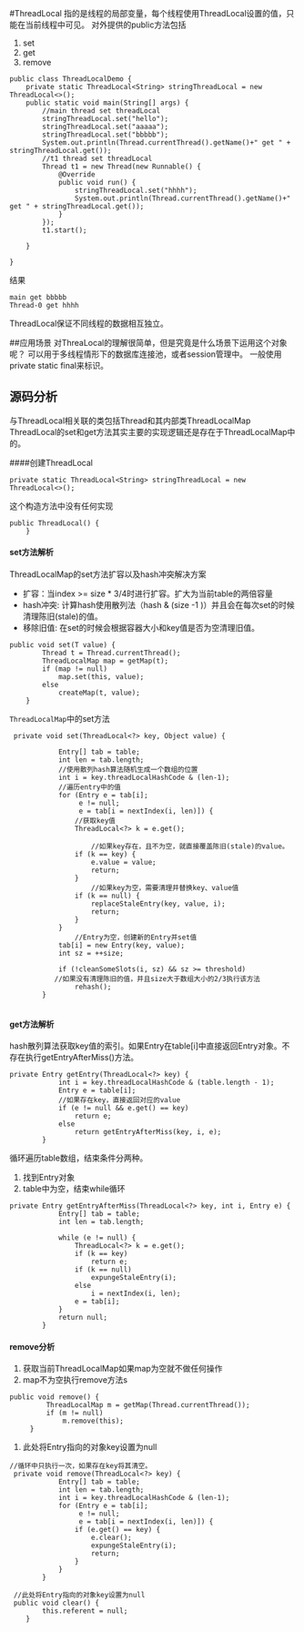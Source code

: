 #ThreadLocal
指的是线程的局部变量，每个线程使用ThreadLocal设置的值，只能在当前线程中可见。
对外提供的public方法包括
1. set
2. get
3. remove

```
public class ThreadLocalDemo {
    private static ThreadLocal<String> stringThreadLocal = new ThreadLocal<>();
    public static void main(String[] args) {
        //main thread set threadLocal
        stringThreadLocal.set("hello");
        stringThreadLocal.set("aaaaa");
        stringThreadLocal.set("bbbbb");
        System.out.println(Thread.currentThread().getName()+" get " + stringThreadLocal.get());
        //t1 thread set threadLocal
        Thread t1 = new Thread(new Runnable() {
            @Override
            public void run() {
                stringThreadLocal.set("hhhh");
                System.out.println(Thread.currentThread().getName()+" get " + stringThreadLocal.get());
            }
        });
        t1.start();

    }

}
```
结果

```
main get bbbbb
Thread-0 get hhhh
```
ThreadLocal保证不同线程的数据相互独立。

##应用场景
对ThreaLocal的理解很简单，但是究竟是什么场景下运用这个对象呢？
可以用于多线程情形下的数据库连接池，或者session管理中。
一般使用private static final来标识。

## 源码分析
与ThreadLocal相关联的类包括Thread和其内部类ThreadLocalMap
ThreadLocal的set和get方法其实主要的实现逻辑还是存在于ThreadLocalMap中的。

####创建ThreadLocal

``` 
private static ThreadLocal<String> stringThreadLocal = new ThreadLocal<>();
```
这个构造方法中没有任何实现

```
public ThreadLocal() {
    }
```

#### set方法解析

ThreadLocalMap的set方法扩容以及hash冲突解决方案

* 扩容：当index >= size * 3/4时进行扩容。扩大为当前table的两倍容量
* hash冲突: 计算hash使用散列法（hash & (size -1 )）并且会在每次set的时候清理陈旧(stale)的值。
* 移除旧值: 在set的时候会根据容器大小和key值是否为空清理旧值。

```
public void set(T value) {
        Thread t = Thread.currentThread();
        ThreadLocalMap map = getMap(t);
        if (map != null)
            map.set(this, value);
        else
            createMap(t, value);
    }
```

`ThreadLocalMap`中的set方法

```
 private void set(ThreadLocal<?> key, Object value) {

            Entry[] tab = table;
            int len = tab.length;
            //使用散列hash算法随机生成一个数组的位置
            int i = key.threadLocalHashCode & (len-1);
			//遍历entry中的值
            for (Entry e = tab[i];
                 e != null;
                 e = tab[i = nextIndex(i, len)]) {
                //获取key值
                ThreadLocal<?> k = e.get();
					
					//如果key存在，且不为空，就直接覆盖陈旧(stale)的value。
                if (k == key) {
                    e.value = value;
                    return;
                }
					//如果key为空，需要清理并替换key、value值
                if (k == null) {
                    replaceStaleEntry(key, value, i);
                    return;
                }
            }
				//Entry为空，创建新的Entry并set值
            tab[i] = new Entry(key, value);
            int sz = ++size;

            if (!cleanSomeSlots(i, sz) && sz >= threshold)
           //如果没有清理陈旧的值，并且size大于数组大小的2/3执行该方法
                rehash();
        }
        
```

#### get方法解析

hash散列算法获取key值的索引。如果Entry在table[i]中直接返回Entry对象。不存在执行getEntryAfterMiss()方法。

```
private Entry getEntry(ThreadLocal<?> key) {
            int i = key.threadLocalHashCode & (table.length - 1);
            Entry e = table[i];
            //如果存在key，直接返回对应的value
            if (e != null && e.get() == key)
                return e;
            else
                return getEntryAfterMiss(key, i, e);
        }
```
循环遍历table数组，结束条件分两种。
1. 找到Entry对象
2. table中为空，结束while循环

```
private Entry getEntryAfterMiss(ThreadLocal<?> key, int i, Entry e) {
            Entry[] tab = table;
            int len = tab.length;

            while (e != null) {
                ThreadLocal<?> k = e.get();
                if (k == key)
                    return e;
                if (k == null)
                    expungeStaleEntry(i);
                else
                    i = nextIndex(i, len);
                e = tab[i];
            }
            return null;
        }
```

#### remove分析

1. 获取当前ThreadLocalMap如果map为空就不做任何操作
2. map不为空执行remove方法s
```
public void remove() {
         ThreadLocalMap m = getMap(Thread.currentThread());
         if (m != null)
             m.remove(this);
     }
```
1. 此处将Entry指向的对象key设置为null

```
//循环中只执行一次，如果存在key将其清空。
 private void remove(ThreadLocal<?> key) {
            Entry[] tab = table;
            int len = tab.length;
            int i = key.threadLocalHashCode & (len-1);
            for (Entry e = tab[i];
                 e != null;
                 e = tab[i = nextIndex(i, len)]) {
                if (e.get() == key) {
                    e.clear();
                    expungeStaleEntry(i);
                    return;
                }
            }
        }
        
 //此处将Entry指向的对象key设置为null  
 public void clear() {
        this.referent = null;
    }
```